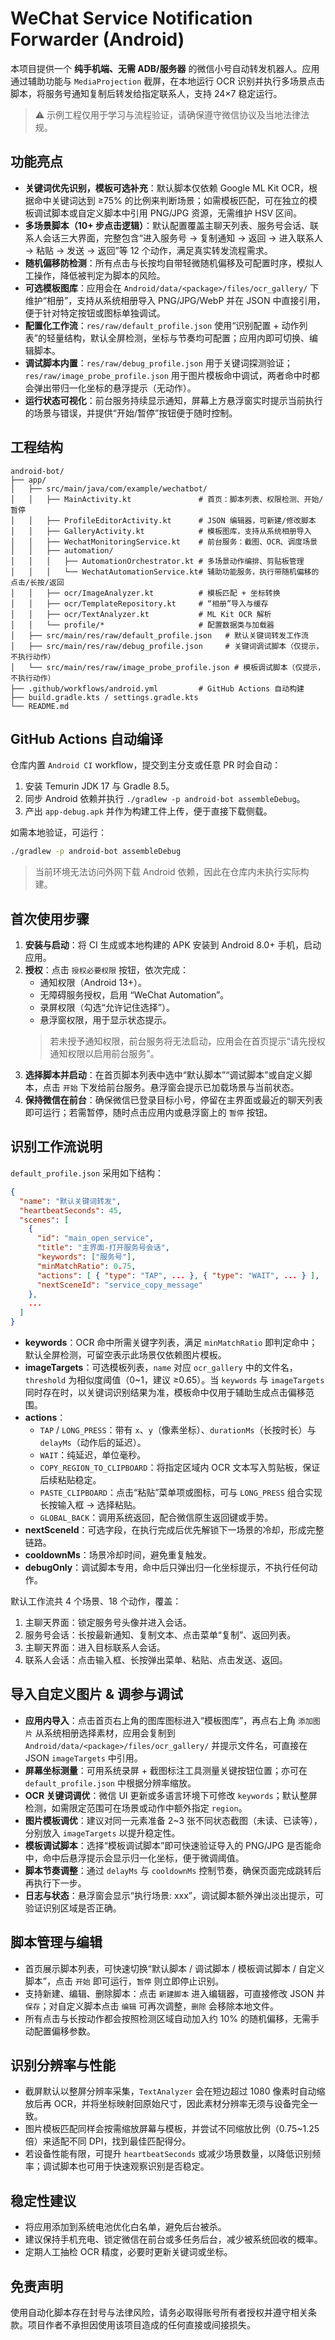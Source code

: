 # WeChat Service Notification Forwarder (Android)

本项目提供一个 **纯手机端、无需 ADB/服务器** 的微信小号自动转发机器人。应用通过辅助功能与 `MediaProjection` 截屏，在本地运行 OCR 识别并执行多场景点击脚本，将服务号通知复制后转发给指定联系人，支持 24×7 稳定运行。

> ⚠️ 示例工程仅用于学习与流程验证，请确保遵守微信协议及当地法律法规。

## 功能亮点

- **关键词优先识别，模板可选补充**：默认脚本仅依赖 Google ML Kit OCR，根据命中关键词达到 ≥75% 的比例来判断场景；如需模板匹配，可在独立的模板调试脚本或自定义脚本中引用 PNG/JPG 资源，无需维护 HSV 区间。
- **多场景脚本（10+ 步点击逻辑）**：默认配置覆盖主聊天列表、服务号会话、联系人会话三大界面，完整包含“进入服务号 → 复制通知 → 返回 → 进入联系人 → 粘贴 → 发送 → 返回”等 12 个动作，满足真实转发流程需求。
- **随机偏移防检测**：所有点击与长按均自带轻微随机偏移及可配置时序，模拟人工操作，降低被判定为脚本的风险。
- **可选模板图库**：应用会在 `Android/data/<package>/files/ocr_gallery/` 下维护“相册”，支持从系统相册导入 PNG/JPG/WebP 并在 JSON 中直接引用，便于针对特定按钮或图标单独调试。
- **配置化工作流**：`res/raw/default_profile.json` 使用“识别配置 + 动作列表”的轻量结构，默认全屏检测，坐标与节奏均可配置；应用内即可切换、编辑脚本。
- **调试脚本内置**：`res/raw/debug_profile.json` 用于关键词探测验证；`res/raw/image_probe_profile.json` 用于图片模板命中调试，两者命中时都会弹出带归一化坐标的悬浮提示（无动作）。
- **运行状态可视化**：前台服务持续显示通知，屏幕上方悬浮窗实时提示当前执行的场景与错误，并提供“开始/暂停”按钮便于随时控制。

## 工程结构

```
android-bot/
├── app/
│   ├── src/main/java/com/example/wechatbot/
│   │   ├── MainActivity.kt               # 首页：脚本列表、权限检测、开始/暂停
│   │   ├── ProfileEditorActivity.kt      # JSON 编辑器，可新建/修改脚本
│   │   ├── GalleryActivity.kt            # 模板图库，支持从系统相册导入
│   │   ├── WechatMonitoringService.kt    # 前台服务：截图、OCR、调度场景
│   │   ├── automation/
│   │   │   ├── AutomationOrchestrator.kt # 多场景动作编排、剪贴板管理
│   │   │   └── WechatAutomationService.kt# 辅助功能服务，执行带随机偏移的点击/长按/返回
│   │   ├── ocr/ImageAnalyzer.kt          # 模板匹配 + 坐标转换
│   │   ├── ocr/TemplateRepository.kt     # “相册”导入与缓存
│   │   ├── ocr/TextAnalyzer.kt           # ML Kit OCR 解析
│   │   └── profile/*                     # 配置数据类与加载器
│   ├── src/main/res/raw/default_profile.json   # 默认关键词转发工作流
│   ├── src/main/res/raw/debug_profile.json     # 关键词调试脚本（仅提示，不执行动作）
│   └── src/main/res/raw/image_probe_profile.json # 模板调试脚本（仅提示，不执行动作）
├── .github/workflows/android.yml         # GitHub Actions 自动构建
├── build.gradle.kts / settings.gradle.kts
└── README.md
```

## GitHub Actions 自动编译

仓库内置 `Android CI` workflow，提交到主分支或任意 PR 时会自动：

1. 安装 Temurin JDK 17 与 Gradle 8.5。
2. 同步 Android 依赖并执行 `./gradlew -p android-bot assembleDebug`。
3. 产出 `app-debug.apk` 并作为构建工件上传，便于直接下载侧载。

如需本地验证，可运行：

```bash
./gradlew -p android-bot assembleDebug
```

> 当前环境无法访问外网下载 Android 依赖，因此在仓库内未执行实际构建。

## 首次使用步骤

1. **安装与启动**：将 CI 生成或本地构建的 APK 安装到 Android 8.0+ 手机，启动应用。
2. **授权**：点击 `授权必要权限` 按钮，依次完成：
   - 通知权限（Android 13+）。
   - 无障碍服务授权，启用 “WeChat Automation”。
   - 录屏权限（勾选“允许记住选择”）。
   - 悬浮窗权限，用于显示状态提示。
   > 若未授予通知权限，前台服务将无法启动，应用会在首页提示“请先授权通知权限以启用前台服务”。
3. **选择脚本并启动**：在首页脚本列表中选中“默认脚本”“调试脚本”或自定义脚本，点击 `开始` 下发给前台服务。悬浮窗会提示已加载场景与当前状态。
4. **保持微信在前台**：确保微信已登录目标小号，停留在主界面或最近的聊天列表即可运行；若需暂停，随时点击应用内或悬浮窗上的 `暂停` 按钮。

## 识别工作流说明

`default_profile.json` 采用如下结构：

```json
{
  "name": "默认关键词转发",
  "heartbeatSeconds": 45,
  "scenes": [
    {
      "id": "main_open_service",
      "title": "主界面-打开服务号会话",
      "keywords": ["服务号"],
      "minMatchRatio": 0.75,
      "actions": [ { "type": "TAP", ... }, { "type": "WAIT", ... } ],
      "nextSceneId": "service_copy_message"
    },
    ...
  ]
}
```

- **keywords**：OCR 命中所需关键字列表，满足 `minMatchRatio` 即判定命中；默认全屏检测，可留空表示此场景仅依赖图片模板。
- **imageTargets**：可选模板列表，`name` 对应 `ocr_gallery` 中的文件名，`threshold` 为相似度阈值（0~1，建议 ≥0.65）。当 `keywords` 与 `imageTargets` 同时存在时，以关键词识别结果为准，模板命中仅用于辅助生成点击偏移范围。
- **actions**：
  - `TAP` / `LONG_PRESS`：带有 `x`、`y`（像素坐标）、`durationMs`（长按时长）与 `delayMs`（动作后的延迟）。
  - `WAIT`：纯延迟，单位毫秒。
  - `COPY_REGION_TO_CLIPBOARD`：将指定区域内 OCR 文本写入剪贴板，保证后续粘贴稳定。
  - `PASTE_CLIPBOARD`：点击“粘贴”菜单项或图标，可与 `LONG_PRESS` 组合实现长按输入框 → 选择粘贴。
  - `GLOBAL_BACK`：调用系统返回，配合微信原生返回键或手势。
- **nextSceneId**：可选字段，在执行完成后优先解锁下一场景的冷却，形成完整链路。
- **cooldownMs**：场景冷却时间，避免重复触发。
- **debugOnly**：调试脚本专用，命中后只弹出归一化坐标提示，不执行任何动作。

默认工作流共 4 个场景、18 个动作，覆盖：

1. 主聊天界面：锁定服务号头像并进入会话。
2. 服务号会话：长按最新通知、复制文本、点击菜单“复制”、返回列表。
3. 主聊天界面：进入目标联系人会话。
4. 联系人会话：点击输入框、长按弹出菜单、粘贴、点击发送、返回。

## 导入自定义图片 & 调参与调试

- **应用内导入**：点击首页右上角的图库图标进入“模板图库”，再点右上角 `添加图片` 从系统相册选择素材，应用会复制到 `Android/data/<package>/files/ocr_gallery/` 并提示文件名，可直接在 JSON `imageTargets` 中引用。
- **屏幕坐标测量**：可用系统录屏 + 截图标注工具测量关键按钮位置；亦可在 `default_profile.json` 中根据分辨率缩放。
- **OCR 关键词调优**：微信 UI 更新或多语言环境下可修改 `keywords`；默认整屏检测，如需限定范围可在场景或动作中额外指定 `region`。
- **图片模板调优**：建议对同一元素准备 2~3 张不同状态截图（未读、已读等），分别放入 `imageTargets` 以提升稳定性。
- **模板调试脚本**：选择“模板调试脚本”即可快速验证导入的 PNG/JPG 是否能命中，命中后悬浮提示会显示归一化坐标，便于微调阈值。
- **脚本节奏调整**：通过 `delayMs` 与 `cooldownMs` 控制节奏，确保页面完成跳转后再执行下一步。
- **日志与状态**：悬浮窗会显示“执行场景: xxx”，调试脚本额外弹出淡出提示，可验证识别区域是否正确。

## 脚本管理与编辑

- 首页展示脚本列表，可快速切换“默认脚本 / 调试脚本 / 模板调试脚本 / 自定义脚本”，点击 `开始` 即可运行，`暂停` 则立即停止识别。
- 支持新建、编辑、删除脚本：点击 `新建脚本` 进入编辑器，可直接修改 JSON 并 `保存`；对自定义脚本点击 `编辑` 可再次调整，`删除` 会移除本地文件。
- 所有点击与长按动作都会按照检测区域自动加入约 10% 的随机偏移，无需手动配置偏移参数。

## 识别分辨率与性能

- 截屏默认以整屏分辨率采集，`TextAnalyzer` 会在短边超过 1080 像素时自动缩放后再 OCR，并将坐标映射回原始尺寸，因此素材分辨率无须与设备完全一致。
- 图片模板匹配同样会按需缩放屏幕与模板，并尝试不同缩放比例（0.75~1.25 倍）来适配不同 DPI，找到最佳匹配得分。
- 若设备性能有限，可提升 `heartbeatSeconds` 或减少场景数量，以降低识别频率；调试脚本也可用于快速观察识别是否稳定。

## 稳定性建议

- 将应用添加到系统电池优化白名单，避免后台被杀。
- 建议保持手机充电、锁定微信在前台或多任务后台，减少被系统回收的概率。
- 定期人工抽检 OCR 精度，必要时更新关键词或坐标。

## 免责声明

使用自动化脚本存在封号与法律风险，请务必取得账号所有者授权并遵守相关条款。项目作者不承担因使用该项目造成的任何直接或间接损失。
